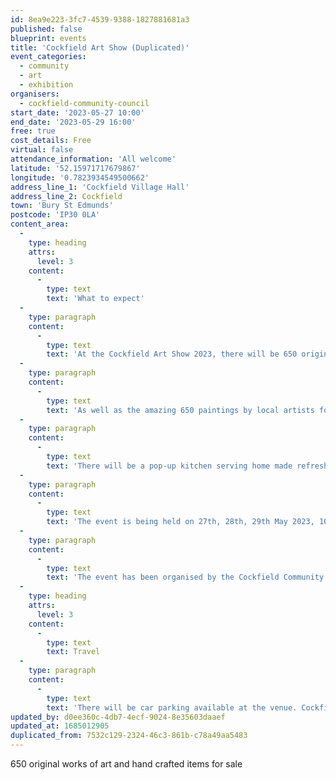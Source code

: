 ```yaml
---
id: 8ea9e223-3fc7-4539-9388-1827881681a3
published: false
blueprint: events
title: 'Cockfield Art Show (Duplicated)'
event_categories:
  - community
  - art
  - exhibition
organisers:
  - cockfield-community-council
start_date: '2023-05-27 10:00'
end_date: '2023-05-29 16:00'
free: true
cost_details: Free
virtual: false
attendance_information: 'All welcome'
latitude: '52.15971717679867'
longitude: '0.7823934549500662'
address_line_1: 'Cockfield Village Hall'
address_line_2: Cockfield
town: 'Bury St Edmunds'
postcode: 'IP30 0LA'
content_area:
  -
    type: heading
    attrs:
      level: 3
    content:
      -
        type: text
        text: 'What to expect'
  -
    type: paragraph
    content:
      -
        type: text
        text: 'At the Cockfield Art Show 2023, there will be 650 original works of art and hand crafted items for sale by local artists. '
  -
    type: paragraph
    content:
      -
        type: text
        text: 'As well as the amazing 650 paintings by local artists for sale there will also be ceramics, woodturning, glass art and cards.'
  -
    type: paragraph
    content:
      -
        type: text
        text: 'There will be a pop-up kitchen serving home made refreshments and light lunches.'
  -
    type: paragraph
    content:
      -
        type: text
        text: 'The event is being held on 27th, 28th, 29th May 2023, 10am - 4pm Daily'
  -
    type: paragraph
    content:
      -
        type: text
        text: 'The event has been organised by the Cockfield Community Council to raise funds for community projects.'
  -
    type: heading
    attrs:
      level: 3
    content:
      -
        type: text
        text: Travel
  -
    type: paragraph
    content:
      -
        type: text
        text: 'There will be car parking available at the venue. Cockfield is a village located approximately 3 1/2 miles from Lavenham in Suffolk.'
updated_by: d0ee360c-4db7-4ecf-9024-8e35603daaef
updated_at: 1685012905
duplicated_from: 7532c129-2324-46c3-861b-c78a49aa5483
---
```

650 original works of art and hand crafted items for sale